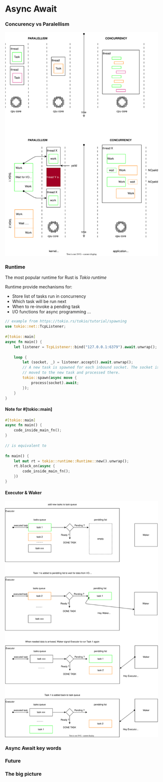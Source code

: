 # Async Await


### Concurency vs Paralellism


![concurency_vs_paralellism](images/concurency_vs_paralellism.drawio.svg "concurency_vs_paralellism")


### Runtime


The most popular runtime for Rust is *Tokio runtime*


Runtime provide mechanisms for:
* Store list of tasks run in concurrency
* Which task will be run next
* When to re-invoke a pending task
* I/O functions for async programming
...


```rust
// example from https://tokio.rs/tokio/tutorial/spawning
use tokio::net::TcpListener;

#[tokio::main]
async fn main() {
    let listener = TcpListener::bind("127.0.0.1:6379").await.unwrap();

    loop {
        let (socket, _) = listener.accept().await.unwrap();
        // A new task is spawned for each inbound socket. The socket is
        // moved to the new task and processed there.
        tokio::spawn(async move {
            process(socket).await;
        });
    }
}
```


#### Note for #[tokio::main]

```rust
#[tokio::main]
async fn main() {
    code_inside_main_fn();
}

// is equivalent to

fn main() {
    let mut rt = tokio::runtime::Runtime::new().unwrap();
    rt.block_on(async {
        code_inside_main_fn();
    })
}
```


#### Executor & Waker

![executor](images/executor.drawio.svg "executor")



### Async Await key words





### Future


### The big picture
